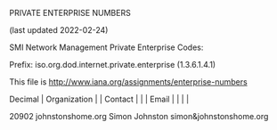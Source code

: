PRIVATE ENTERPRISE NUMBERS

(last updated 2022-02-24)

SMI Network Management Private Enterprise Codes:

Prefix: iso.org.dod.internet.private.enterprise (1.3.6.1.4.1)

This file is http://www.iana.org/assignments/enterprise-numbers

Decimal
| Organization
| | Contact
| | | Email
| | | |

20902
  johnstonshome.org
    Simon Johnston
      simon&johnstonshome.org



